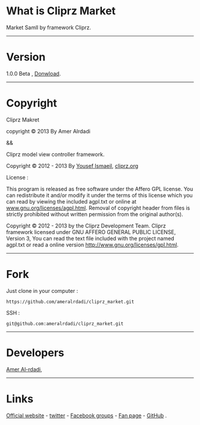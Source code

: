 What is Cliprz Market
==============

Market Samll by framework Cliprz. 

* * *


Version
=======
1.0.0 Beta ,  [Donwload](https://github.com/ameralrdadi/cliprz_market/archive/master.zip "Donwload").

* * *


Copyright
=========
Cliprz Makret 

copyright &copy; 2013 By Amer Alrdadi

&&

Cliprz model view controller framework.

Copyright &copy; 2012 - 2013 By [Yousef Ismaeil](https://www.github.com/Cliprz/ "@Cliprz"), [cliprz.org](http://www.cliprz.org "Cliprz official website")



License :

This program is released as free software under the Affero GPL license.
You can redistribute it and/or modify it under the terms of this license which you can read by viewing the included agpl.txt or online at www.gnu.org/licenses/agpl.html.
Removal of copyright header from files is strictly prohibited without written permission from the original author(s).

Copyright &copy; 2012 - 2013 by the Cliprz Development Team.
Cliprz framework licensed under GNU AFFERO GENERAL PUBLIC LICENSE, Version 3,
You can read the text file included with the project named agpl.txt or read a online version http://www.gnu.org/licenses/gpl.html.


* * *


Fork
====

Just clone in your computer :

```code
https://github.com/ameralrdadi/cliprz_market.git
```

SSH :

```code
git@github.com:ameralrdadi/cliprz_market.git
```


* * *


Developers
==========

[Amer Al-rdadi](https://github.com/ameralrdadi "Amer Alrdadi on Github"),

* * *

Links
=====

[Official website](http://abosahar.com/cliprz_market "Cliprz Market Official website") -
[twitter](http://twitter.com/abosahar918 "Cliprz Market on twitter") -
[Facebook groups](http://www.facebook.com/groups/cliprz.org "Cliprz Market on Facebook groups") -
[Fan page](http://www.facebook.com/CliprzFramework "Cliprz Market Fan page") -
[GitHub](http://github.com/ameralrdadi/cliprz_market "Cliprz Market on GitHub") .
